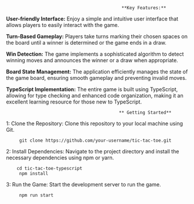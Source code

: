                                                 **Key Features:**

**User-friendly Interface:** Enjoy a simple and intuitive user interface that allows players to easily interact with the game.

**Turn-Based Gameplay:** Players take turns marking their chosen spaces on the board until a winner is determined or the game ends in a 
draw.

**Win Detection:** The game implements a sophisticated algorithm to detect winning moves and announces the winner or a draw when appropriate.

**Board State Management:** The application efficiently manages the state of the game board, ensuring smooth gameplay and preventing invalid moves.

**TypeScript Implementation:** The entire game is built using TypeScript, allowing for type checking and enhanced code organization, making it an excellent learning resource for those new to TypeScript.




                                               ** Getting Started**


                                               
1: Clone the Repository: Clone this repository to your local machine using Git.

         git clone https://github.com/your-username/tic-tac-toe.git
         
2: Install Dependencies: Navigate to the project directory and install the necessary dependencies using npm or yarn.

        cd tic-tac-toe-typescript
         npm install

3: Run the Game: Start the development server to run the game.

         npm run start




         




